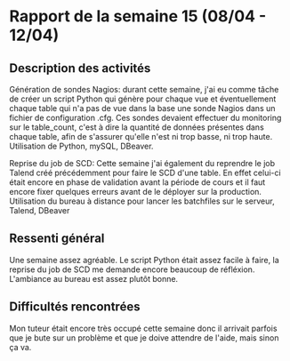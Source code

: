# Rapport de la semaine 15 (08/04 - 12/04)

## Description des activités
Génération de sondes Nagios: durant cette semaine, j'ai eu comme tâche de créer un script Python qui génère pour chaque vue et éventuellement chaque table
qui n'a pas de vue dans la base une sonde Nagios dans un fichier de configuration .cfg. Ces sondes devaient effectuer du monitoring sur le table_count,
c'est à dire la quantité de données présentes dans chaque table, afin de s'assurer qu'elle n'est ni trop basse, ni trop haute. Utilisation de Python, mySQL, DBeaver.

Reprise du job de SCD: Cette semaine j'ai également du reprendre le job Talend créé précédemment pour faire le SCD d'une table. En effet celui-ci était encore en phase
de validation avant la période de cours et il faut encore fixer quelques erreurs avant de le déployer sur la production. Utilisation du bureau à distance pour lancer
les batchfiles sur le serveur, Talend, DBeaver

## Ressenti général
Une semaine assez agréable. Le script Python était assez facile à faire, la reprise du job de SCD me demande encore beaucoup de réfléxion. L'ambiance au bureau est
assez plutôt bonne.

## Difficultés rencontrées
Mon tuteur était encore très occupé cette semaine donc il arrivait parfois que je bute sur un problème et que je doive attendre de l'aide, mais sinon ça va.
